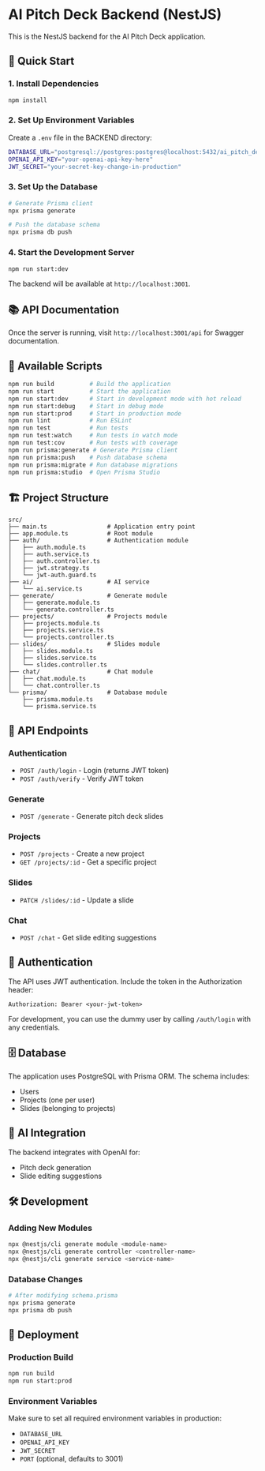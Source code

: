 # AI Pitch Deck Backend (NestJS)

This is the NestJS backend for the AI Pitch Deck application.

## 🚀 Quick Start

### 1. Install Dependencies
```bash
npm install
```

### 2. Set Up Environment Variables
Create a `.env` file in the BACKEND directory:
```bash
DATABASE_URL="postgresql://postgres:postgres@localhost:5432/ai_pitch_deck"
OPENAI_API_KEY="your-openai-api-key-here"
JWT_SECRET="your-secret-key-change-in-production"
```

### 3. Set Up the Database
```bash
# Generate Prisma client
npx prisma generate

# Push the database schema
npx prisma db push
```

### 4. Start the Development Server
```bash
npm run start:dev
```

The backend will be available at `http://localhost:3001`.

## 📚 API Documentation

Once the server is running, visit `http://localhost:3001/api` for Swagger documentation.

## 🔧 Available Scripts

```bash
npm run build          # Build the application
npm run start          # Start the application
npm run start:dev      # Start in development mode with hot reload
npm run start:debug    # Start in debug mode
npm run start:prod     # Start in production mode
npm run lint           # Run ESLint
npm run test           # Run tests
npm run test:watch     # Run tests in watch mode
npm run test:cov       # Run tests with coverage
npm run prisma:generate # Generate Prisma client
npm run prisma:push    # Push database schema
npm run prisma:migrate # Run database migrations
npm run prisma:studio  # Open Prisma Studio
```

## 🏗️ Project Structure

```
src/
├── main.ts                 # Application entry point
├── app.module.ts           # Root module
├── auth/                   # Authentication module
│   ├── auth.module.ts
│   ├── auth.service.ts
│   ├── auth.controller.ts
│   ├── jwt.strategy.ts
│   └── jwt-auth.guard.ts
├── ai/                     # AI service
│   └── ai.service.ts
├── generate/               # Generate module
│   ├── generate.module.ts
│   └── generate.controller.ts
├── projects/               # Projects module
│   ├── projects.module.ts
│   ├── projects.service.ts
│   └── projects.controller.ts
├── slides/                 # Slides module
│   ├── slides.module.ts
│   ├── slides.service.ts
│   └── slides.controller.ts
├── chat/                   # Chat module
│   ├── chat.module.ts
│   └── chat.controller.ts
└── prisma/                 # Database module
    ├── prisma.module.ts
    └── prisma.service.ts
```

## 🔌 API Endpoints

### Authentication
- `POST /auth/login` - Login (returns JWT token)
- `POST /auth/verify` - Verify JWT token

### Generate
- `POST /generate` - Generate pitch deck slides

### Projects
- `POST /projects` - Create a new project
- `GET /projects/:id` - Get a specific project

### Slides
- `PATCH /slides/:id` - Update a slide

### Chat
- `POST /chat` - Get slide editing suggestions

## 🔐 Authentication

The API uses JWT authentication. Include the token in the Authorization header:
```
Authorization: Bearer <your-jwt-token>
```

For development, you can use the dummy user by calling `/auth/login` with any credentials.

## 🗄️ Database

The application uses PostgreSQL with Prisma ORM. The schema includes:
- Users
- Projects (one per user)
- Slides (belonging to projects)

## 🤖 AI Integration

The backend integrates with OpenAI for:
- Pitch deck generation
- Slide editing suggestions

## 🛠️ Development

### Adding New Modules
```bash
npx @nestjs/cli generate module <module-name>
npx @nestjs/cli generate controller <controller-name>
npx @nestjs/cli generate service <service-name>
```

### Database Changes
```bash
# After modifying schema.prisma
npx prisma generate
npx prisma db push
```

## 🚀 Deployment

### Production Build
```bash
npm run build
npm run start:prod
```

### Environment Variables
Make sure to set all required environment variables in production:
- `DATABASE_URL`
- `OPENAI_API_KEY`
- `JWT_SECRET`
- `PORT` (optional, defaults to 3001) 